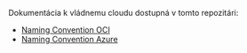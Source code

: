 Dokumentácia k vládnemu cloudu dostupná v tomto repozitári: 
- [Naming Convention OCI](https://github.com/slovak-egov/vladny-cloud/blob/main/oci-naming-convention.md)
- [Naming Convention Azure](https://github.com/slovak-egov/vladny-cloud/blob/main/azure-naming-convention.md)
